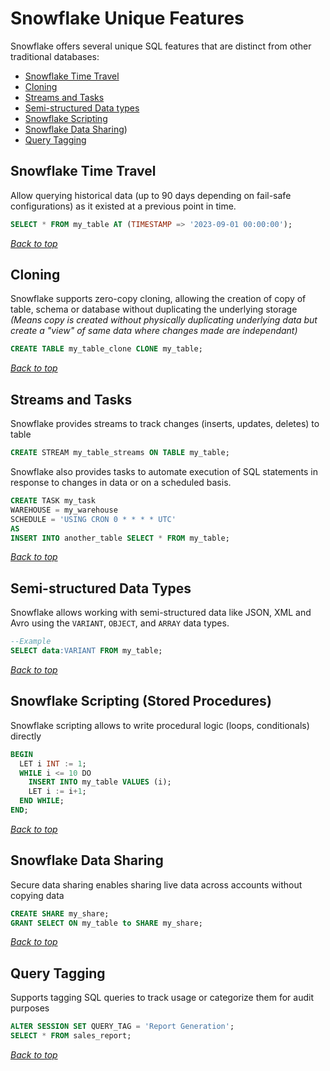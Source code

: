# Snowflake Unique Features
Snowflake offers several unique SQL features that are distinct from other traditional databases:
- [Snowflake Time Travel](#snowflake-time-travel)
- [Cloning](#cloning)
- [Streams and Tasks](#streams-and-tasks)
- [Semi-structured Data types](#semi-structured-data-types)
- [Snowflake Scripting](#snowflake-scripting-(stored-procedures))
- [Snowflake Data Sharing](#snowflake-data-sharing))
- [Query Tagging](#query-tagging)

## Snowflake Time Travel
Allow querying historical data (up to 90 days depending on fail-safe configurations) as it existed at a previous point in time.
```sql
SELECT * FROM my_table AT (TIMESTAMP => '2023-09-01 00:00:00');
```
_[Back to top](#snowflake-unique-features)_

## Cloning
Snowflake supports zero-copy cloning, allowing the creation of copy of table, schema or database without duplicating the underlying storage
_(Means copy is created without physically duplicating underlying data but create a "view" of same data where changes made are independant)_
```sql
CREATE TABLE my_table_clone CLONE my_table;
```
_[Back to top](#snowflake-unique-features)_

## Streams and Tasks
Snowflake provides streams to track changes (inserts, updates, deletes) to table
``` sql
CREATE STREAM my_table_streams ON TABLE my_table;
```
Snowflake also provides tasks to automate execution of SQL statements in response to changes in data or on a scheduled basis.
```sql
CREATE TASK my_task
WAREHOUSE = my_warehouse
SCHEDULE = 'USING CRON 0 * * * * UTC'
AS
INSERT INTO another_table SELECT * FROM my_table;
```
_[Back to top](#snowflake-unique-features)_

## Semi-structured Data Types
Snowflake allows working with semi-structured data like JSON, XML and Avro using the `VARIANT`, `OBJECT`, and `ARRAY` data types.
```sql
--Example
SELECT data:VARIANT FROM my_table;
```
_[Back to top](#snowflake-unique-features)_

## Snowflake Scripting (Stored Procedures)
Snowflake scripting allows to write procedural logic (loops, conditionals) directly
```sql
BEGIN
  LET i INT := 1;
  WHILE i <= 10 DO
    INSERT INTO my_table VALUES (i);
    LET i := i+1;
  END WHILE;
END;
```
_[Back to top](#snowflake-unique-features)_

## Snowflake Data Sharing
Secure data sharing enables sharing live data across accounts without copying data
```sql
CREATE SHARE my_share;
GRANT SELECT ON my_table to SHARE my_share;
```
_[Back to top](#snowflake-unique-features)_

## Query Tagging
Supports tagging SQL queries to track usage or categorize them for audit purposes
```sql
ALTER SESSION SET QUERY_TAG = 'Report Generation';
SELECT * FROM sales_report;
```
_[Back to top](#snowflake-unique-features)_
